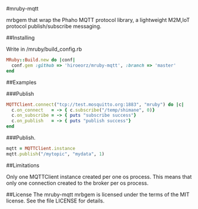 #mruby-mqtt

mrbgem that wrap the Phaho MQTT protocol library, a lightweight M2M,IoT protocol publish/subscribe messaging.

##Installing

Write in /mruby/build_config.rb

```ruby
MRuby::Build.new do |conf|
  conf.gem :github => 'hiroeorz/mruby-mqtt', :branch => 'master'
end
```

##Examples

###Publish

```ruby
MQTTClient.connect("tcp://test.mosquitto.org:1883", "mruby") do |c|
  c.on_connect   = -> { c.subscribe("/temp/shimane", 0)}
  c.on_subscribe = -> { puts "subscribe success"}
  c.on_publish   = -> { puts "publish success"}
end
```

###Publish.

```ruby
mqtt = MQTTClient.instance
mqtt.publish("/mytopic", "mydata", 1)
```

##Limitations

Only one MQTTClient instance created per one os process. This means that only one connection created to the broker per os process.

##License
The mruby-mqtt mrbgem is licensed under the terms of the MIT license. See the file LICENSE for details. 
